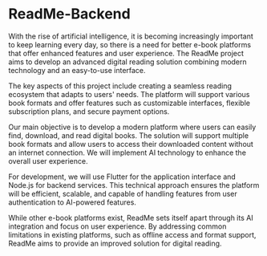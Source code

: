 # ReadMe-Backend

With the rise of artificial intelligence, it is becoming increasingly important to keep learning every day, so there is a need for better e-book platforms that offer enhanced features and user experience. The ReadMe project aims to develop an advanced digital reading solution combining modern technology and an easy-to-use interface.

The key aspects of this project include creating a seamless reading ecosystem that adapts to users' needs. The platform will support various book formats and offer features such as customizable interfaces, flexible subscription plans, and secure payment options.

Our main objective is to develop a modern platform where users can easily find, download, and read digital books. The solution will support multiple book formats and allow users to access their downloaded content without an internet connection. We will implement AI technology to enhance the overall user experience.

For development, we will use Flutter for the application interface and Node.js for backend services. This technical approach ensures the platform will be efficient, scalable, and capable of handling features from user authentication to AI-powered features.

While other e-book platforms exist, ReadMe sets itself apart through its AI integration and focus on user experience. By addressing common limitations in existing platforms, such as offline access and format support, ReadMe aims to provide an improved solution for digital reading.
